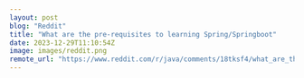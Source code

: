 ```yaml
---
layout: post
blog: "Reddit"
title: "What are the pre-requisites to learning Spring/Springboot"
date: 2023-12-29T11:10:54Z
image: images/reddit.png
remote_url: "https://www.reddit.com/r/java/comments/18tksf4/what_are_the_prerequisites_to_learning/"
---
```

